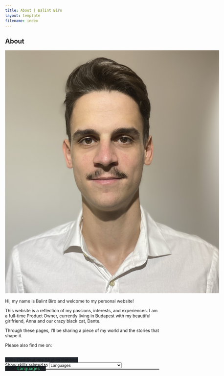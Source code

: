 ```yaml
---
title: About | Balint Biro
layout: template
filename: index
--- 
```


<h2 class="main-title">About</h2>

<div class="intro">
    <div style="width: 700px;">
        <img class="intro-image" src="static/images/cv_photo.jpg" alt="CV photo">
    </div>
    <div class="intro-text">
        <p>Hi, my name is Balint Biro and welcome to my personal website!</p>
        <p>This website is a reflection of my passions, interests, and experiences. I am a full-time Product Owner, currently living in Budapest with my beautiful girlfriend, Anna and our crazy black cat, Dante.</p>
        <p>Through these pages, I'll be sharing a piece of my world and the stories that shape it.</p>
        <p>Please also find me on:</p>
        <a class="contact-option" href="mailto:birobalint95@gmail.com" style="margin-right: 16px;"><i class="fa fa-envelope"></i></a>
        <a class="contact-option" href="https://www.linkedin.com/in/balintbiro" style="margin-right: 16px;"><i class="fa fa-linkedin-square"></i></a>
        <a class="contact-option" href="https://www.facebook.com/biro95" style="margin-right: 16px;"><i class="fa fa-facebook-square"></i></a>
        <a class="contact-option" href="https://www.instagram.com/birobalint"><i class="fa fa-instagram"></i></a>
    </div>
</div>

<div class="content-section">
    <group id="group-of-details" style="position: -webkit-sticky; position: sticky; top: 90px; background-color: #232931; z-index: 99;">
        <a id="about-skills" class="detail-category selected" href="javascript:void(0)" onclick="selectAboutDetailTab(this)">Skills</a>
        <a id="about-certifications" class="detail-category" href="javascript:void(0)" onclick="selectAboutDetailTab(this)">Certifications</a>
        <a id="about-studies" class="detail-category" href="javascript:void(0)" onclick="selectAboutDetailTab(this)">Studies</a>
        <a id="about-hobbies" class="detail-category" href="javascript:void(0)" onclick="selectAboutDetailTab(this)">Hobbies</a>
    </group>
    <div id="rounded-spacer-for-tab-contents"></div>
    <div id="tab-content-skills-about" title="about-skills" class="tab-content displayed">
        <div class="skill-area-selector"> 
            <span class="skill-area-selector-text">Show skills related to</span>
            <select id="skill-area-selector-options" class="skill-area-selector-options">
                <option value="languages">Languages</option>
                <option value="methodologies-and-frameworks">Methodologies and frameworks</option>
                <option value="management-and-ownership">Management and ownership</option>
                <option value="tools-and-software">Tools and software</option>
                <option value="programming-and-web-development">Programming and web development</option>
                <option value="processes">Processes</option>
                <option value="support-skills">Support skills</option>
            </select>
        </div>
        <!-- <div id="filter-bar" class="filter-bar">
            <ul class="ks-cboxtags">
                <span class="checkbox-pretext">Filter skills:</span>
                <li>
                    <input class="labelSelectorCheckbox" type="checkbox" id="checkboxOne" value="languages" checked="" onclick="selectSkillArea(this)"/>
                    <label for="checkboxOne">
                        <span class="checkbox-text">Languages</span>
                    </label>
                </li>
                <li>
                    <input class="labelSelectorCheckbox" type="checkbox" id="checkboxTwo" value="methodologies" checked="" onclick="selectSkillArea(this)"/>
                    <label for="checkboxTwo">
                        <span class="checkbox-text">Methodologies</span>
                    </label>
                </li>
                <li>
                    <input class="labelSelectorCheckbox" type="checkbox" id="checkboxThree" value="tools" checked="" onclick="selectSkillArea(this)"/>
                    <label for="checkboxThree">
                        <span class="checkbox-text">Tools</span>
                    </label>
                </li>
                <li>
                    <input class="labelSelectorCheckbox" type="checkbox" id="checkboxFour" value="programming" checked="" onclick="selectSkillArea(this)"/>
                    <label for="checkboxFour">
                        <span class="checkbox-text">Programming</span>
                    </label>
                </li>
            </ul>
        </div> -->
        <div id="languages-skill-cards-div" style="display: block;">
            <p style="border-bottom: 2px solid rgb(53 53 53); line-height:0.1em; margin-bottom: 0px;margin-top: 0px;color: rgba(80, 216, 144);">
                <span style="background-color: #181c21;padding-left: 40px;padding-right: 20px;">Languages</span>
            </p>
            <section id="language-skill-cards-section" class="skill-cards"></section>
        </div>
    </div>
    <div id="tab-content-certifications-about" title="about-certifications" class="tab-content">
        <section id="certification-cards-section" class="certification-cards"></section>
    </div>
    <div id="tab-content-studies-about" title="about-studies" class="tab-content">
        <div class="container-of-timeline-of-studies">
            <div class="timeline-of-studies">
                <ul id="studies-list" class="list-of-studies"></ul>
            </div>
        </div>
        <div id="content-of-studies" class="container-of-content-of-studies"></div>
    </div>
    <div id="tab-content-hobbies-about" title="about-hobbies" class="tab-content">
        <section id="hobby-cards-section" class="hobby-cards"></section>
    </div>
</div>
